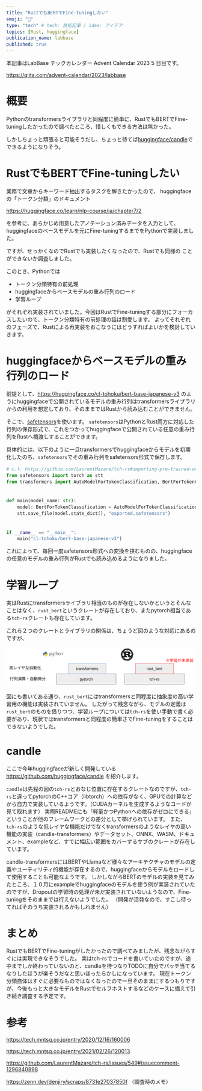 ```yaml
---
title: "RustでもBERTでFine-tuningしたい"
emoji: "🤗"
type: "tech" # tech: 技術記事 / idea: アイデア
topics: [Rust, huggingface]
publication_name: labbase
published: true
---
```


本記事はLabBase テックカレンダー Advent Calendar 2023 5 日目です。

https://qiita.com/advent-calendar/2023/labbase



# 概要 #

Pythonのtransformersライブラリと同程度に簡単に、RustでもBERTでFine-tuningしたかったので調べたところ、惜しくもできる方法は無かった。

しかしちょっと頑張ると可能そうだし、ちょっと待てば[huggingface/candle](https://github.com/huggingface/candle)でできるようになりそう。


# RustでもBERTでFine-tuningしたい #

業務で文章からキーワード抽出するタスクを解きたかったので、
huggingfaceの「トークン分類」のドキュメント

https://huggingface.co/learn/nlp-course/ja/chapter7/2

を参考に、あらかじめ用意したアノテーション済みデータを入力として、
huggingfaceのベースモデルを元にFine-tuningするまでをPythonで実装しました。

ですが、せっかくなのでRustでも実装したくなったので、Rustでも同様の
ことができないか調査しました。

このとき、Pythonでは

  * トークン分類特有の前処理
  * huggingfaceからベースモデルの重み行列のロード
  * 学習ループ

がそれぞれ実装されていました。今回はRustでFine-tuningする部分にフォーカスしたいので、トークン分類特有の前処理の話は割愛します。
よってそれぞれのフェーズで、Rustによる再実装をおこなうにはどうすればよいかを検討していきます。

# huggingfaceからベースモデルの重み行列のロード #

前提として、https://huggingface.co/cl-tohoku/bert-base-japanese-v3 のようにhuggingfaceで公開されているモデルの重み行列はtransformersライブラリからの利用を想定しており、そのままではRustから読み込むことができません。

そこで、[safetensors](https://github.com/LaurentMazare/tch-rs#importing-pre-trained-weights-from-pytorch-using-safetensors)を使います。
`safetensors`はPythonとRust両方に対応した行列の保存形式で、これをつかってhuggingfaceで公開されている任意の重み行列をRustへ橋渡しすることができます。

具体的には、以下のように一旦transformersでhuggingfaceからモデルを初期化したのち、`safetensors`でその重み行列をsafetensors形式で保存します。

``` python
# c.f. https://github.com/LaurentMazare/tch-rs#importing-pre-trained-weights-from-pytorch-using-safetensors
from safetensors import torch as stt
from transformers import AutoModelForTokenClassification, BertForTokenClassification


def main(model_name: str):
    model: BertForTokenClassification = AutoModelForTokenClassification.from_pretrained(model_name)
    stt.save_file(model.state_dict(), "exported.safetensors")


if __name__ == "__main__":
    main("cl-tohoku/bert-base-japanese-v3")
```

これによって、毎回一度safetensors形式への変換を挟むものの、huggingfaceの任意のモデルの重み行列がRustでも読み込めるようになりました。


# 学習ループ #

実はRustにtransformersライブラリ相当のものが存在しないかというとそんなことはなく、`rust_bert`というクレートが存在しており、またpytorch相当である`tch-rs`クレートも存在しています。

これら２つのクレートとライブラリの関係は、ちょうど図のような対応にあるのですが、

![](/images/069417cf81a9c7-1.png)

図にも書いてある通り、`rust_bert`にはtransformersと同程度に抽象度の高い学習用の機能は実装されていません。
したがって残念ながら、モデルの定義は`rust_bert`のものを借りつつ、学習ループについては`tch-rs`を使い手動で書く必要があり、現状ではtransformersと同程度の簡単さでFine-tuningをすることはできないようでした。



# candle #

ここで今年huggingfaceが新しく開発している https://github.com/huggingface/candle  を紹介します。

`candle`は先程の図の`tch-rs`とおなじ位置に存在するクレートなのですが、`tch-rs`と違ってpytorchのC++コア（libtorch）への依存がなく、GPUでの計算などから自力で実装しているようです。（CUDAカーネルを生成するようなコードが見て取れます）
実際READMEにも「軽量かつPythonへの依存がゼロにできる」ということが他のフレームワークとの差分として挙げられています。
また、`tch-rs`のような低レイヤな機能だけでなくtransformersのようなレイヤの高い機能の実装（candle-transformers）やデータセット、ONNX、WASM、ドキュメント、exampleなど、すでに幅広い範囲をカバーするサブのクレートが存在しています。

candle-transformersにはBERTやLlamaなど様々なアーキテクチャのモデルの定義やユーティリティ的機能が存在するので、huggingfaceからモデルをロードして使用することも可能なようです。
しかしながらBERTのモデルの実装を見てみたところ、１０月にexampleでhuggingfaceのモデルを使う例が実装されていたのですが、Dropoutの学習時の処理が未だ実装されていないようなので、Fine-tuningをそのままでは行えないようでした。
（開発が活発なので、すこし待ってればそのうち実装されるかもしれません）

# まとめ #

RustでもBERTでFine-tuningがしたかったので調べてみましたが、残念ながらすぐには実現できなそうでした。
実はtch-rsでコードを書いていたのですが、途中までしか終わっていないのと、candleを待つなりTODOに自分でパッチ当てるなりしたほうが楽そうだなと思いほったらかしになっています。
現在トークン分類自体はすぐに必要なものではなくなったので一旦そのままにするつもりですが、今後もっと大きなモデルをRustでセルフホストするなどのケースに備えて引き続き調査する予定です。


# 参考 #

https://tech.mntsq.co.jp/entry/2020/12/16/160006

https://tech.mntsq.co.jp/entry/2021/02/26/120013

https://github.com/LaurentMazare/tch-rs/issues/549#issuecomment-1296840898

https://zenn.dev/denjiry/scraps/8731e27037850f （調査時のメモ）
